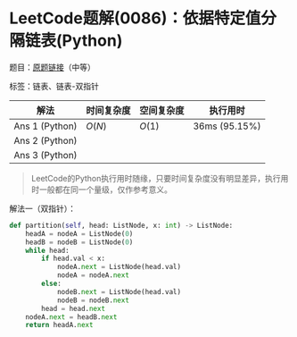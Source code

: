# LeetCode题解(0086)：依据特定值分隔链表(Python)

题目：[原题链接](https://leetcode-cn.com/problems/partition-list/)（中等）

标签：链表、链表-双指针

| 解法           | 时间复杂度 | 空间复杂度 | 执行用时      |
| -------------- | ---------- | ---------- | ------------- |
| Ans 1 (Python) | $O(N)$     | $O(1)$     | 36ms (95.15%) |
| Ans 2 (Python) |            |            |               |
| Ans 3 (Python) |            |            |               |

>  LeetCode的Python执行用时随缘，只要时间复杂度没有明显差异，执行用时一般都在同一个量级，仅作参考意义。

解法一（双指针）：

```python
def partition(self, head: ListNode, x: int) -> ListNode:
    headA = nodeA = ListNode(0)
    headB = nodeB = ListNode(0)
    while head:
        if head.val < x:
            nodeA.next = ListNode(head.val)
            nodeA = nodeA.next
        else:
            nodeB.next = ListNode(head.val)
            nodeB = nodeB.next
        head = head.next
    nodeA.next = headB.next
    return headA.next
```

